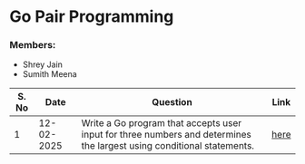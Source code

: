 # Go Pair Programming

### Members:
- Shrey Jain
- Sumith Meena

| S. No | Date       | Question | Link |
|-------|------------|----------|------|
| 1     | 12-02-2025 | Write a Go program that accepts user input for three numbers and determines the  largest using conditional statements. | [here](q001/main.go) |
